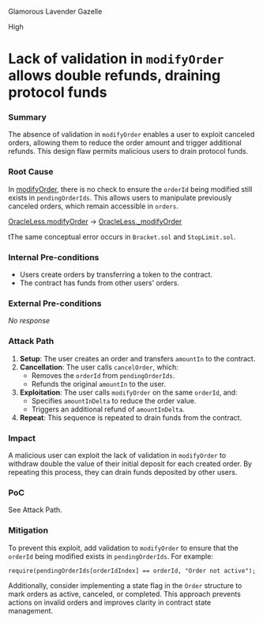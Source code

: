 Glamorous Lavender Gazelle

High

# Lack of validation in `modifyOrder` allows double refunds, draining protocol funds

### Summary

The absence of validation in `modifyOrder` enables a user to exploit canceled orders, allowing them to reduce the order amount and trigger additional refunds. This design flaw permits malicious users to drain protocol funds.

### Root Cause

In [modifyOrder](https://github.com/sherlock-audit/2024-11-oku/blob/e844037b3fcd8288efe10a2f1cf43e62bad7b4e1/oku-custom-order-types/contracts/automatedTrigger/OracleLess.sol#L80-L80), there is no check to ensure the `orderId` being modified still exists in `pendingOrderIds`. This allows users to manipulate previously canceled orders, which remain accessible in `orders`.

[OracleLess.modifyOrder](https://github.com/sherlock-audit/2024-11-oku/blob/e844037b3fcd8288efe10a2f1cf43e62bad7b4e1/oku-custom-order-types/contracts/automatedTrigger/OracleLess.sol#L80-L80) -> [OracleLess._modifyOrder](https://github.com/sherlock-audit/2024-11-oku/blob/e844037b3fcd8288efe10a2f1cf43e62bad7b4e1/oku-custom-order-types/contracts/automatedTrigger/OracleLess.sol#L171-L171)

tThe same conceptual error occurs in `Bracket.sol` and `StopLimit.sol`.

### Internal Pre-conditions

- Users create orders by transferring a token to the contract. 
- The contract has funds from other users' orders.

### External Pre-conditions

_No response_

### Attack Path

1. **Setup**: The user creates an order and transfers `amountIn` to the contract.
2. **Cancellation**: The user calls `cancelOrder`, which:
   - Removes the `orderId` from `pendingOrderIds`.
   - Refunds the original `amountIn` to the user.
3. **Exploitation**: The user calls `modifyOrder` on the same `orderId`, and:
   - Specifies `amountInDelta` to reduce the order value.
   - Triggers an additional refund of `amountInDelta`.
4. **Repeat**: This sequence is repeated to drain funds from the contract.

### Impact

A malicious user can exploit the lack of validation in `modifyOrder` to withdraw double the value of their initial deposit for each created order. By repeating this process, they can drain funds deposited by other users.

### PoC

See Attack Path.

### Mitigation

To prevent this exploit, add validation to `modifyOrder` to ensure that the `orderId` being modified exists in `pendingOrderIds`. For example:

```solidity
require(pendingOrderIds[orderIdIndex] == orderId, "Order not active");
```

Additionally, consider implementing a state flag in the `Order` structure to mark orders as active, canceled, or completed. This approach prevents actions on invalid orders and improves clarity in contract state management.